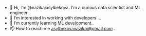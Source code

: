 - 👋 Hi, I’m @nazikaiasylbekova. I'm a curious data scientist and ML engineer.
- 👀 I’m interested in working with developers ...
- 🌱 I’m currently learning ML development..
- 📫 How to reach me asylbekovanazikai@gmail.com..

<!---
nazikaiasylbekova/nazikaiasylbekova is a ✨ special ✨ repository because its `README.md` (this file) appears on your GitHub profile.
You can click the Preview link to take a look at your changes.
--->
